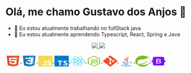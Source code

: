 # Olá, me chamo Gustavo dos Anjos 👋



- 🔭 Eu estou atualmente trabalhando no fullStack java
- 🌱 Eu estou atualmente aprendendo Typescript, React, Spring e Java


<div align="center">
  <a href="https://github.com/GustavoAca">
  <img height="150em" src="https://github-readme-stats.vercel.app/api?username=GustavoAca&show_icons=true&theme=dracula&include_all_commits=false&count_private=true"/>
  <img height="150em" src="https://github-readme-stats.vercel.app/api/top-langs/?username=GustavoAca&layout=compact&langs_count=10&theme=dracula"/>
</div>
<div style="display: inline_block"><br>
  <img align="center" alt="Gu-HTML" height="30" width="40" src="https://raw.githubusercontent.com/devicons/devicon/master/icons/html5/html5-original.svg">
  <img align="center" alt="Gu-CSS" height="30" width="40" src="https://raw.githubusercontent.com/devicons/devicon/master/icons/css3/css3-original.svg">
  <img align="center" alt="Gu-Js" height="30" width="40" src="https://raw.githubusercontent.com/devicons/devicon/master/icons/javascript/javascript-plain.svg">
  <img align="center" alt="Gu-Ts" height="30" width="40" src="https://github.com/devicons/devicon/blob/master/icons/typescript/typescript-original.svg">
  <img align="center" alt="Gu-React" height="30" width="40" src="https://raw.githubusercontent.com/devicons/devicon/master/icons/react/react-original.svg">
  <img align="center" alt="Gu-Node" height="30" width="40" src="https://github.com/devicons/devicon/blob/master/icons/nodejs/nodejs-original.svg">
  <img align= "center" alt="Gu-Git" height="30" width="40" src="https://github.com/devicons/devicon/blob/master/icons/git/git-original.svg">
  <img align="center" alt="Gu-Java" height="30" width="40" src="https://github.com/devicons/devicon/blob/master/icons/java/java-original.svg">
  <img align="center" alt="Gu-Spring" height="30" width="40" src="https://github.com/devicons/devicon/blob/master/icons/spring/spring-original.svg">
  <img align="center" alt="Gu-Bootstrap" height="30" width="40" src="https://github.com/devicons/devicon/blob/master/icons/bootstrap/bootstrap-original.svg">
 
  
  
</div>
